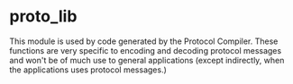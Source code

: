 # proto_lib

This module is used by code generated by the Protocol Compiler. These
functions are very specific to encoding and decoding protocol messages
and won't be of much use to general applications (except indirectly, when
the applications uses protocol messages.)
